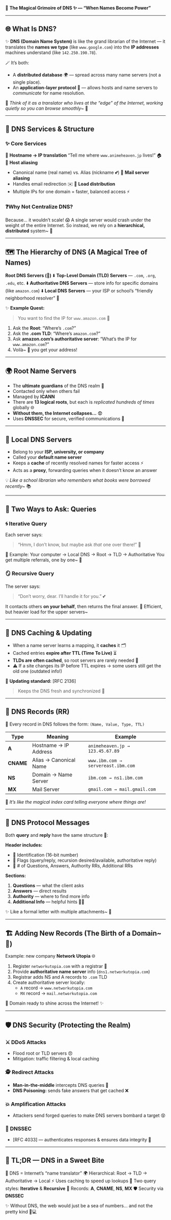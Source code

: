 🌸 **The Magical Grimoire of DNS ✨ — “When Names Become Power”**

---

## 🌐 What Is DNS?

✨ **DNS (Domain Name System)** is like the grand librarian of the Internet — it translates the **names we type** (like `www.google.com`) into the **IP addresses** machines understand (like `142.250.190.78`).

🪄 It’s both:

- A **distributed database** 🌍 — spread across many name servers (not a single place).
- An **application-layer protocol** 💌 — allows hosts and name servers to _communicate_ for name resolution.

💬 _Think of it as a translator who lives at the “edge” of the Internet, working quietly so you can browse smoothly~_ 💖

---

## 🏰 DNS Services & Structure

### ✨ Core Services

🔹 **Hostname → IP translation**
“Tell me where `www.animeheaven.jp` lives!” 🏠
🔹 **Host aliasing**

- Canonical name (real name) vs. Alias (nickname 💕)
  🔹 **Mail server aliasing**
- Handles email redirection ✉️
  🔹 **Load distribution**
- Multiple IPs for one domain = faster, balanced access ⚡

### ❓Why Not Centralize DNS?

Because... it wouldn’t scale! 😱
A single server would crash under the weight of the entire Internet. So instead, we rely on a **hierarchical, distributed** system~ 🌳

---

## 🗺️ The Hierarchy of DNS (A Magical Tree of Names)

**Root DNS Servers (👑)**
⬇️
**Top-Level Domain (TLD) Servers** — `.com`, `.org`, `.edu`, etc.
⬇️
**Authoritative DNS Servers** — store info for specific domains (like `amazon.com`)
⬇️
**Local DNS Servers** — your ISP or school’s “friendly neighborhood resolver” 🏫

✨ **Example Quest:**

> You want to find the IP for `www.amazon.com` 🌸

1. Ask the **Root**: “Where’s `.com`?”
2. Ask the **.com TLD**: “Where’s `amazon.com`?”
3. Ask **amazon.com’s authoritative server**: “What’s the IP for `www.amazon.com`?”
4. Voilà~ 🎉 you get your address!

---

## 🌍 Root Name Servers

- The **ultimate guardians** of the DNS realm 👑
- Contacted only when others fail
- Managed by **ICANN**
- There are **13 logical roots**, but each is _replicated hundreds of times_ globally 🌐
- **Without them, the Internet collapses...** 😨
- Uses **DNSSEC** for secure, verified communications 🔐

---

## 🏫 Local DNS Servers

- Belong to your **ISP, university, or company**
- Called your **default name server**
- Keeps a **cache** of recently resolved names for faster access ⚡
- Acts as a **proxy**, forwarding queries when it doesn’t know an answer

💡 _Like a school librarian who remembers what books were borrowed recently~_ 📚

---

## 🔁 Two Ways to Ask: Queries

### 🌀 **Iterative Query**

Each server says:

> “Hmm, I don’t know, but maybe ask _that_ one over there!” 🧭

💬 Example:
Your computer → Local DNS → Root → TLD → Authoritative
You get multiple referrals, one by one~ 🧩

### 🪞 **Recursive Query**

The server says:

> “Don’t worry, dear. I’ll handle it for you.” 💕

It contacts others **on your behalf**, then returns the final answer.
🧠 Efficient, but heavier load for the upper servers~

---

## 🔄 DNS Caching & Updating

- When a name server learns a mapping, it **caches** it 🗂️
- Cached entries **expire after TTL (Time To Live)** ⏳
- **TLDs are often cached**, so root servers are rarely needed 💪
- ⚠️ If a site changes its IP before TTL expires → some users still get the old one (outdated info!)

🧩 **Updating standard:** [RFC 2136]

> Keeps the DNS fresh and synchronized 🌿

---

## 📜 DNS Records (RR)

🧾 Every record in DNS follows the form:
`(Name, Value, Type, TTL)`

| Type      | Meaning                | Example                            |
| --------- | ---------------------- | ---------------------------------- |
| **A**     | Hostname → IP Address  | `animeheaven.jp → 123.45.67.89`    |
| **CNAME** | Alias → Canonical Name | `www.ibm.com → servereast.ibm.com` |
| **NS**    | Domain → Name Server   | `ibm.com → ns1.ibm.com`            |
| **MX**    | Mail Server            | `gmail.com → mail.gmail.com`       |

💬 _It’s like the magical index card telling everyone where things are!_

---

## 💌 DNS Protocol Messages

Both **query** and **reply** have the same structure 🧩:

**Header includes:**

- 🔹 Identification (16-bit number)
- 🔹 Flags (query/reply, recursion desired/available, authoritative reply)
- 🔹 # of Questions, Answers, Authority RRs, Additional RRs

**Sections:**

1. **Questions** — what the client asks
2. **Answers** — direct results
3. **Authority** — where to find more info
4. **Additional Info** — helpful hints 🕵️‍♀️

✨ Like a formal letter with multiple attachments~ 💼

---

## 🏗️ Adding New Records (The Birth of a Domain~ 🌸)

Example: new company **Network Utopia** 🌐

1. Register `networkutopia.com` with a registrar 🏢
2. Provide **authoritative name server** info (`dns1.networkutopia.com`)
3. Registrar adds NS and A records to `.com` TLD
4. Create authoritative server locally:
   - `A` record → `www.networkutopia.com`
   - `MX` record → `mail.networkutopia.com`

🎉 Domain ready to shine across the Internet! ✨

---

## 🛡️ DNS Security (Protecting the Realm)

### ⚔️ DDoS Attacks

- Flood root or TLD servers 😠
- Mitigation: traffic filtering & local caching

### 🕵️ Redirect Attacks

- **Man-in-the-middle** intercepts DNS queries 👻
- **DNS Poisoning:** sends fake answers that get cached ❌

### 💥 Amplification Attacks

- Attackers send forged queries to make DNS servers bombard a target 😵

### 🔐 **DNSSEC**

- [RFC 4033] — authenticates responses & ensures data integrity 🧿

---

## 🧁 TL;DR — DNS in a Sweet Bite

🌸 DNS = Internet’s “name translator”
🌍 Hierarchical: Root → TLD → Authoritative → Local
⚡ Uses caching to speed up lookups
💬 Two query styles: **Iterative** & **Recursive**
🧾 Records: **A**, **CNAME**, **NS**, **MX**
🛡️ Security via **DNSSEC**

✨ Without DNS, the web would just be a sea of numbers… and not the pretty kind 🥺💻
